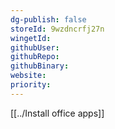 ```yaml
---
dg-publish: false
storeId: 9wzdncrfj27n
wingetId: 
githubUser: 
githubRepo: 
githubBinary: 
website: 
priority:
---
```


[[../Install office apps]]